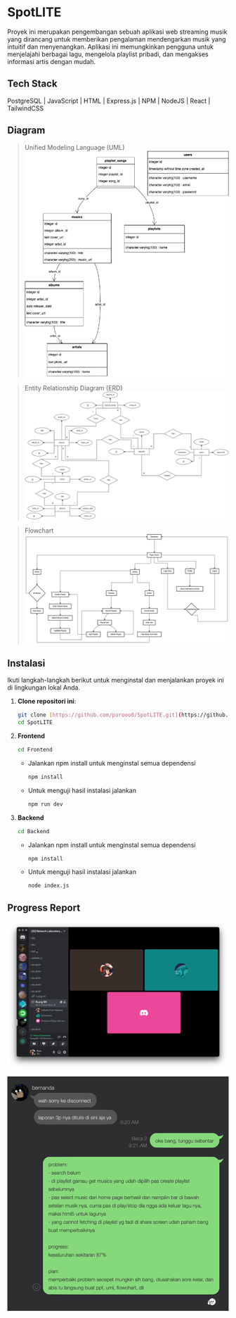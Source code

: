 # SpotLITE
Proyek ini merupakan pengembangan sebuah aplikasi web streaming musik yang dirancang untuk memberikan pengalaman mendengarkan musik yang intuitif dan menyenangkan. Aplikasi ini memungkinkan pengguna untuk menjelajahi berbagai lagu, mengelola playlist pribadi, dan mengakses informasi artis dengan mudah.

## Tech Stack
PostgreSQL | JavaScript | HTML | Express.js | NPM | NodeJS | React | TailwindCSS 

## Diagram 
> Unified Modeling Language (UML)
![UML](./Resources/UML_SpotLITE.png)

> Entity Relationship Diagram (ERD)
![ERD](./Resources/ERD_SpotLITE.png)


> Flowchart
![Flowchart](./Resources/Flowchart_SpotLITE.png)

## Instalasi
Ikuti langkah-langkah berikut untuk menginstal dan menjalankan proyek ini di lingkungan lokal Anda.
1. **Clone repositori ini**:
   ```bash
   git clone [https://github.com/purooo0/SpotLITE.git](https://github.com/SistemBasisData2024/SpotLITE.git)
   cd SpotLITE
2. **Frontend**
   ```bash
   cd Frontend
   ```
   - Jalankan npm install untuk menginstal semua dependensi
     ```bash
     npm install
   - Untuk menguji hasil instalasi jalankan
     ```bash
     npm run dev
4. **Backend**
   ```bash
   cd Backend
   ```
   - Jalankan npm install untuk menginstal semua dependensi
      ```bash
     npm install
   - Untuk menguji hasil instalasi jalankan
      ```bash
     node index.js

## Progress Report
![absen1](./Resources/absen1.png)

![absen2](./Resources/absen2.png)
